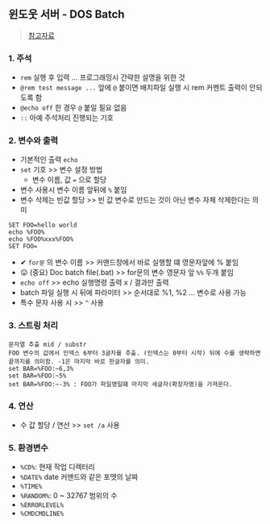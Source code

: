 ## 윈도웃 서버 - DOS Batch
> [참고자료](https://crazyj.tistory.com/178)

### 1. 주석
- `rem` 실행 후 입력 ... 프로그래밍시 간략한 설명을 위한 것
- `@rem test message ...`  앞에 `@` 붙이면 배치파일 실행 시 rem 커멘트 출력이 안되도록 함
- `@echo off` 한 경우 `@` 붙일 필요 없음
- `::` 아예 주석처리 진행되는 기호 

### 2. 변수와 출력
- 기본적인 출력 `echo`
- `set` 기호 >> 변수 설정 방법
  - 변수 이름, 값 `=` 으로 할당
- 변수 사용시 변수 이름 앞뒤에 `%` 붙임
- 변수 삭제는 빈값 할당 >> 빈 값 변수로 만드는 것이 아닌 변수 자체 삭제한다는 의미


```shell
SET FOO=hello world
echo %FOO%
echo %FOO%xxx%FOO%
SET FOO=
```


- ✔ `for문` 의 변수 이름 >> 커맨드창에서 바로 실행할 떄 영문자앞에 % 붙임
- 😛 (중요) Doc batch file(.bat) >> for문의 변수 영문자 앞 `%%` 두개 붙임
- `echo off` >> echo 실행명령 출력 x / 결과만 출력
- batch 파일 실행 시 뒤에 파라미터 >> 순서대로 %1, %2 ... 변수로 사용 가능
- 특수 문자 사용 시 >> `^` 사용

### 3. 스트링 처리
```
문자열 추출 mid / substr
FOO 변수의 값에서 인덱스 6부터 3글자를 추출. (인덱스는 0부터 시작) 뒤에 수를 생략하면 끝까지를 의미함. -1은 마지막 바로 한글자를 의미.
set BAR=%FOO:~6,3%
set BAR=%FOO:~5%
set BAR=%FOO:~-3% : FOO가 파일명일떄 마지막 세글자(확장자명)을 가져온다.
```

### 4. 연산
- 수 값 할당 / 연산 >> `set /a` 사용

### 5. 환경변수
- `%CD%`: 현재 작업 디렉터리
- `%DATE%` date 커맨드와 같은 포맷의 날짜
- `%TIME%` 
- `%RANDOM%`: 0 ~ 32767 범위의 수
- `%ERRORLEVEL%`
- `%CMDCMDLINE%` 

